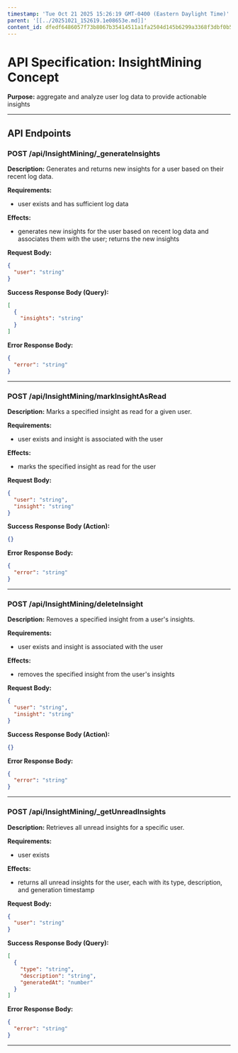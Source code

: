 ```yaml
---
timestamp: 'Tue Oct 21 2025 15:26:19 GMT-0400 (Eastern Daylight Time)'
parent: '[[../20251021_152619.1e08653e.md]]'
content_id: dfedf6486057f73b8067b35414511a1fa2504d145b6299a3368f3dbf0b5e7b9c
---
```


# API Specification: InsightMining Concept

**Purpose:** aggregate and analyze user log data to provide actionable insights

***

## API Endpoints

### POST /api/InsightMining/\_generateInsights

**Description:** Generates and returns new insights for a user based on their recent log data.

**Requirements:**

* user exists and has sufficient log data

**Effects:**

* generates new insights for the user based on recent log data and associates them with the user; returns the new insights

**Request Body:**

```json
{
  "user": "string"
}
```

**Success Response Body (Query):**

```json
[
  {
    "insights": "string"
  }
]
```

**Error Response Body:**

```json
{
  "error": "string"
}
```

***

### POST /api/InsightMining/markInsightAsRead

**Description:** Marks a specified insight as read for a given user.

**Requirements:**

* user exists and insight is associated with the user

**Effects:**

* marks the specified insight as read for the user

**Request Body:**

```json
{
  "user": "string",
  "insight": "string"
}
```

**Success Response Body (Action):**

```json
{}
```

**Error Response Body:**

```json
{
  "error": "string"
}
```

***

### POST /api/InsightMining/deleteInsight

**Description:** Removes a specified insight from a user's insights.

**Requirements:**

* user exists and insight is associated with the user

**Effects:**

* removes the specified insight from the user's insights

**Request Body:**

```json
{
  "user": "string",
  "insight": "string"
}
```

**Success Response Body (Action):**

```json
{}
```

**Error Response Body:**

```json
{
  "error": "string"
}
```

***

### POST /api/InsightMining/\_getUnreadInsights

**Description:** Retrieves all unread insights for a specific user.

**Requirements:**

* user exists

**Effects:**

* returns all unread insights for the user, each with its type, description, and generation timestamp

**Request Body:**

```json
{
  "user": "string"
}
```

**Success Response Body (Query):**

```json
[
  {
    "type": "string",
    "description": "string",
    "generatedAt": "number"
  }
]
```

**Error Response Body:**

```json
{
  "error": "string"
}
```

***

